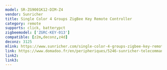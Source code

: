 ```yaml
---
model: SR-ZG9001K12-DIM-Z4
vendor: Sunricher
title: Single Color 4 Groups ZigBee Key Remote Controller
category: remote
supports: click, batterypct
zigbeemodel: ['ZGRC-KEY-013']
compatible: [z2m,deconz,z4d]
deconz: 3125
mlink: https://www.sunricher.com/single-color-4-groups-zigbee-key-remote-controller-sr-zg9001k12-dim-z4.html
link: https://www.domadoo.fr/en/peripheriques/5246-sunricher-telecommande-4-zones-zigbee-30.html
link2: 
link3: 
---
```

